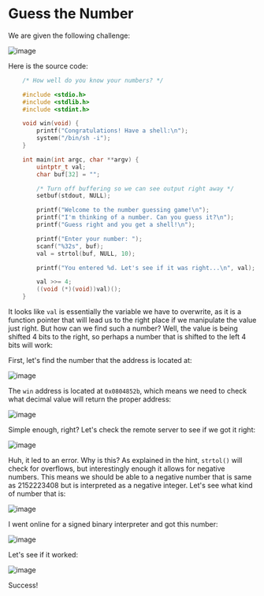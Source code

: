 # Guess the Number

We are given the following challenge:

![image](https://user-images.githubusercontent.com/24576987/33191780-a92efdae-d08a-11e7-9652-d977bad4b2d4.png)

Here is the source code:

```c
    /* How well do you know your numbers? */

    #include <stdio.h>
    #include <stdlib.h>
    #include <stdint.h>

    void win(void) {
        printf("Congratulations! Have a shell:\n");
        system("/bin/sh -i");
    }

    int main(int argc, char **argv) {
        uintptr_t val;
        char buf[32] = "";

        /* Turn off buffering so we can see output right away */
        setbuf(stdout, NULL);

        printf("Welcome to the number guessing game!\n");
        printf("I'm thinking of a number. Can you guess it?\n");
        printf("Guess right and you get a shell!\n");

        printf("Enter your number: ");
        scanf("%32s", buf);
        val = strtol(buf, NULL, 10);

        printf("You entered %d. Let's see if it was right...\n", val);

        val >>= 4;
        ((void (*)(void))val)();
    }
```

It looks like `val` is essentially the variable we have to overwrite, as it is a function pointer that will lead us to the right place if we manipulate the value just right. But how can we find such a number? Well, the value is being shifted 4 bits to the right, so perhaps a number that is shifted to the left 4 bits will work:

First, let's find the number that the address is located at:

![image](https://user-images.githubusercontent.com/24576987/33191831-3f4079b2-d08b-11e7-9089-5bf019083d0c.png)

The `win` address is located at `0x0804852b`, which means we need to check what decimal value will return the proper address:

![image](https://user-images.githubusercontent.com/24576987/33191844-689736ca-d08b-11e7-8c47-60803340cc7a.png)

Simple enough, right? Let's check the remote server to see if we got it right:

![image](https://user-images.githubusercontent.com/24576987/33191855-8359ac36-d08b-11e7-9697-ec9b99a80276.png)

Huh, it led to an error. Why is this? As explained in the hint, `strtol()` will check for overflows, but interestingly enough it allows for negative numbers. This means we should be able to a negative number that is same as 2152223408 but is interpreted as a negative integer. Let's see what kind of number that is:

![image](https://user-images.githubusercontent.com/24576987/33191887-dfd3b010-d08b-11e7-9997-54c72740a0fe.png)

I went online for a signed binary interpreter and got this number:

![image](https://user-images.githubusercontent.com/24576987/33191892-eebfd644-d08b-11e7-9ca5-1cbf32452d4f.png)

Let's see if it worked:

![image](https://user-images.githubusercontent.com/24576987/33191900-00d9105c-d08c-11e7-8765-1eeb801b1ec7.png)

Success!
